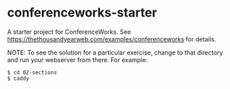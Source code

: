 # conferenceworks-starter
A starter project for ConferenceWorks. See https://thethousandyearweb.com/examples/conferenceworks for details.

NOTE: To see the solution for a particular exercise, change to that directory and run your webserver from there. For example:

```shell
$ cd 02-sections
$ caddy
```
